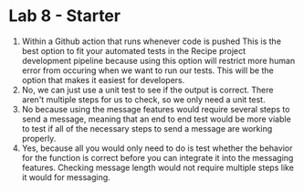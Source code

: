 # Lab 8 - Starter
1. Within a Github action that runs whenever code is pushed
This is the best option to fit your automated tests in the Recipe project development pipeline because using this option will restrict more human error from occuring when we want to run our tests. This will be the option that makes it easiest
for developers.
2. No, we can just use a unit test to see if the output is correct. There aren't multiple steps for us to check, so we only need a unit test.
3. No because using the message features would require several steps to send a message, meaning that an end to end test would be more viable to test if all of the necessary steps to send a message are working properly. 
4. Yes, because all you would only need to do is test whether the behavior for the function is correct before you can integrate it into the messaging features. Checking message length would not require multiple steps like it would for messaging.